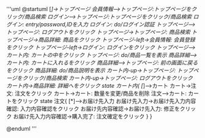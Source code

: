 '''uml
@startuml 
[*]->トップページ 
会員情報-->トップページ:トップページをクリック/商品検索 
ログイン-->トップページ:トップページをクリック/商品検索 
ログイン: entry/password,IDを入力 
ログイン: do/ログイン認証 
トップページ-->トップページ: ログアウトをクリック 
トップページ->トップページ: 商品検索 
トップページ->商品詳細: 商品をクリック 
トップページ-left->会員情報: 会員登録をクリック 
トップページ-left->ログイン: ログインをクリック 
トップページ-->カート内: カートの中をクリック 
トップページ: do/商品一覧を表示 
商品詳細-->カート内: カートに入れるをクリック 
商品詳細-->トップページ: 前の画面に戻るをクリック 
商品詳細: do/商品説明を表示 
カート内-up->トップページ: トップページをクリック/商品検索 
カート内-up->トップページ: ログアウトをクリック 
カート内->商品詳細: 詳細へをクリック 
state カート内{ 
[*]-->カート 
カート->注文: 注文をクリック 
カート->カート: 数量を変更/商品を削除 
注文-->カート: カートをクリック 
state 注文{ 
[*]-->お届け先入力 
お届け先入力->お届け先入力内容確認: 入力内容確認をクリック 
お届け先内容確認->お届け先入力: 修正をクリック 
お届け先入力内容確認->購入完了: 注文確定をクリック 
  } 
} 

@enduml 
'''
